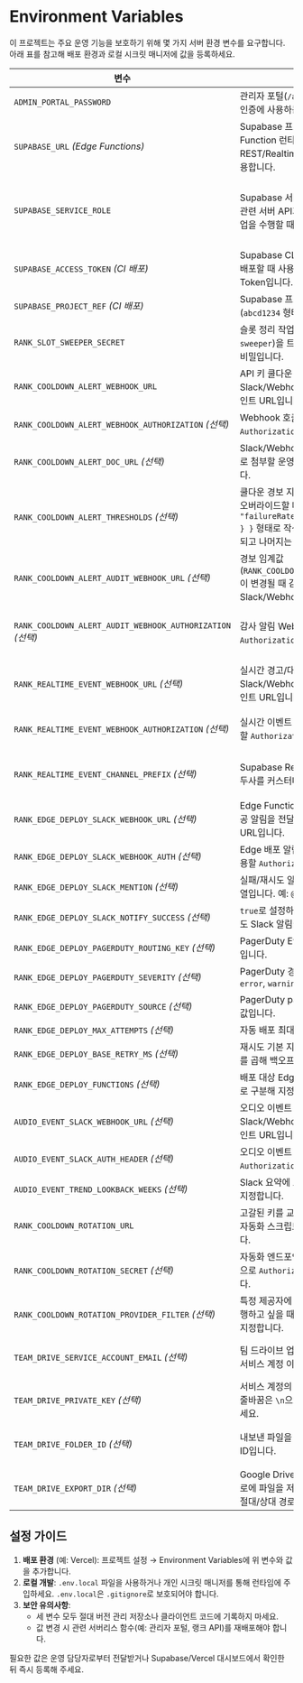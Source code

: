 # Environment Variables

이 프로젝트는 주요 운영 기능을 보호하기 위해 몇 가지 서버 환경 변수를 요구합니다. 아래 표를 참고해 배포 환경과 로컬 시크릿 매니저에 값을 등록하세요.

| 변수 | 설명 | 사용 위치 | 비고 |
| --- | --- | --- | --- |
| `ADMIN_PORTAL_PASSWORD` | 관리자 포털(`/admin/portal`) 접근 시 인증에 사용하는 비밀번호입니다. | `pages/admin/portal.js`, `pages/api/admin/login.js` | **서버 전용** 변수입니다. 브라우저에 노출되지 않도록 서버 환경에만 설정하세요. |
| `SUPABASE_URL` *(Edge Functions)* | Supabase 프로젝트 URL. Edge Function 런타임이 직접 REST/Realtime 호출을 수행할 때 사용합니다. | `supabase/functions/_shared/supabaseClient.ts` | `NEXT_PUBLIC_SUPABASE_URL`과 동일한 값을 설정하세요. |
| `SUPABASE_SERVICE_ROLE` | Supabase 서비스 롤 키로, 랭크 게임 관련 서버 API가 보호 테이블에 쓰기 작업을 수행할 때 사용합니다. | `lib/rank/db.js`, `pages/api/rank/*.js`, `supabase/functions/_shared/supabaseClient.ts` | Supabase 프로젝트 설정의 `service_role` 키 값을 그대로 사용합니다. 절대 클라이언트에 노출하지 마세요. Edge Function 환경에서는 `SUPABASE_SERVICE_ROLE_KEY` 변수명도 허용됩니다. |
| `SUPABASE_ACCESS_TOKEN` *(CI 배포)* | Supabase CLI가 Edge Function을 배포할 때 사용하는 Personal Access Token입니다. | `scripts/deploy-edge-functions.js`, CI 파이프라인 | GitHub Actions 등의 시크릿 스토어에 저장해 CLI 인증에 사용하세요. |
| `SUPABASE_PROJECT_REF` *(CI 배포)* | Supabase 프로젝트 참조 ID (`abcd1234` 형태)입니다. | `scripts/deploy-edge-functions.js`, CI 파이프라인 | CLI 배포 대상 프로젝트와 일치하도록 설정합니다. |
| `RANK_SLOT_SWEEPER_SECRET` | 슬롯 정리 작업(`/api/rank/slot-sweeper`)을 트리거할 때 사용하는 공유 비밀입니다. | `pages/api/rank/slot-sweeper.js`, `docs/slot-sweeper-schedule.md` | 크론 잡이나 백오피스에서 호출 시 쿼리 파라미터 `secret` 값으로 전달합니다. 현재 기본값은 `171819`입니다. |
| `RANK_COOLDOWN_ALERT_WEBHOOK_URL` | API 키 쿨다운 발생 시 Slack/Webhook 알림을 보낼 엔드포인트 URL입니다. | `lib/rank/cooldownAutomation.js`, `pages/api/rank/cooldown-report.js`, `pages/api/rank/cooldown-digest.js` | 미설정 시 경보는 건너뜁니다. |
| `RANK_COOLDOWN_ALERT_WEBHOOK_AUTHORIZATION` *(선택)* | Webhook 호출에 사용할 `Authorization` 헤더 값입니다. | `lib/rank/cooldownAutomation.js` | 필요하지 않다면 비워 두세요. |
| `RANK_COOLDOWN_ALERT_DOC_URL` *(선택)* | Slack/Webhook 알림 본문에 자동으로 첨부할 운영 가이드 문서 URL입니다. | `lib/rank/cooldownAutomation.js`, `pages/api/rank/cooldown-report.js`, `pages/api/rank/cooldown-digest.js` | 미설정 시 저장소 기본 문서 링크가 사용됩니다. |
| `RANK_COOLDOWN_ALERT_THRESHOLDS` *(선택)* | 쿨다운 경보 지표 임계값을 JSON으로 오버라이드할 때 사용합니다. `{ "failureRate": { "warning": 0.3 } }` 형태로 작성하면 해당 항목만 교체되고 나머지는 기본값이 유지됩니다. | `pages/api/rank/cooldown-telemetry.js`, `lib/rank/cooldownAlertThresholds.js` | 파싱에 실패하면 기본값이 적용되며, `null`을 지정하면 해당 임계값 비교가 비활성화됩니다. |
| `RANK_COOLDOWN_ALERT_AUDIT_WEBHOOK_URL` *(선택)* | 경보 임계값(`RANK_COOLDOWN_ALERT_THRESHOLDS`)이 변경될 때 감사 알림을 전송할 Slack/Webhook URL입니다. | `lib/rank/cooldownAlertThresholdAuditTrail.js` | 미설정 시 일반 경보용 Webhook(`RANK_COOLDOWN_ALERT_WEBHOOK_URL`)이 재사용됩니다. |
| `RANK_COOLDOWN_ALERT_AUDIT_WEBHOOK_AUTHORIZATION` *(선택)* | 감사 알림 Webhook 호출 시 사용할 `Authorization` 헤더 값입니다. | `lib/rank/cooldownAlertThresholdAuditTrail.js` | 설정하지 않으면 일반 경보 토큰(`RANK_COOLDOWN_ALERT_WEBHOOK_AUTHORIZATION`) 또는 `RANK_COOLDOWN_ALERT_WEBHOOK_TOKEN`이 순차적으로 재사용됩니다. |
| `RANK_REALTIME_EVENT_WEBHOOK_URL` *(선택)* | 실시간 경고/대역 이벤트를 Slack/Webhook으로 전파할 엔드포인트 URL입니다. | `pages/api/rank/log-turn.js`, `lib/rank/realtimeEventNotifications.js`, `supabase/functions/rank-match-timeline`, `supabase/functions/rank-api-key-rotation` | 설정 시 경고·대역 이벤트가 즉시 알림으로 전달됩니다. |
| `RANK_REALTIME_EVENT_WEBHOOK_AUTHORIZATION` *(선택)* | 실시간 이벤트 Webhook 호출 시 사용할 `Authorization` 헤더 값입니다. | `lib/rank/realtimeEventNotifications.js`, `supabase/functions/rank-match-timeline`, `supabase/functions/rank-api-key-rotation` | 필요한 경우 `RANK_REALTIME_EVENT_WEBHOOK_TOKEN` 또는 동일 용도의 토큰을 대신 사용할 수 있습니다. |
| `RANK_REALTIME_EVENT_CHANNEL_PREFIX` *(선택)* | Supabase Realtime 채널 이름의 접두사를 커스터마이즈합니다. | `lib/rank/realtimeEventNotifications.js`, `components/rank/StartClient/useStartClientEngine.js`, `supabase/functions/rank-match-timeline`, `supabase/functions/rank-api-key-rotation` | 기본값은 `rank-session`이며, 다중 환경에서 채널 이름이 충돌할 때만 조정하세요. |
| `RANK_EDGE_DEPLOY_SLACK_WEBHOOK_URL` *(선택)* | Edge Function 배포 실패·재시도·성공 알림을 전달할 Slack/Webhook URL입니다. | `scripts/deploy-edge-functions.js` | 미설정 시 Slack 알림은 전송되지 않습니다. |
| `RANK_EDGE_DEPLOY_SLACK_WEBHOOK_AUTH` *(선택)* | Edge 배포 알림 Webhook 호출 시 사용할 `Authorization` 헤더 값입니다. | `scripts/deploy-edge-functions.js` | Webhook이 토큰을 요구할 때만 설정하세요. |
| `RANK_EDGE_DEPLOY_SLACK_MENTION` *(선택)* | 실패/재시도 알림에 추가할 멘션 문자열입니다. 예: `@oncall`. | `scripts/deploy-edge-functions.js` | Slack Webhook을 설정했다면 필요한 멘션을 지정하세요. |
| `RANK_EDGE_DEPLOY_SLACK_NOTIFY_SUCCESS` *(선택)* | `true`로 설정하면 재시도 후 성공 시에도 Slack 알림이 전송됩니다. | `scripts/deploy-edge-functions.js` | 기본값은 `false`입니다. |
| `RANK_EDGE_DEPLOY_PAGERDUTY_ROUTING_KEY` *(선택)* | PagerDuty Events API v2 라우팅 키입니다. | `scripts/deploy-edge-functions.js` | 설정 시 최종 실패 시 PagerDuty 경보를 트리거합니다. |
| `RANK_EDGE_DEPLOY_PAGERDUTY_SEVERITY` *(선택)* | PagerDuty 경보 심각도(`critical`, `error`, `warning`, `info`). | `scripts/deploy-edge-functions.js` | 기본값은 `critical`입니다. |
| `RANK_EDGE_DEPLOY_PAGERDUTY_SOURCE` *(선택)* | PagerDuty payload의 `source` 필드 값입니다. | `scripts/deploy-edge-functions.js` | 기본값은 `rank-edge-deploy`입니다. |
| `RANK_EDGE_DEPLOY_MAX_ATTEMPTS` *(선택)* | 자동 배포 최대 시도 횟수입니다. | `scripts/deploy-edge-functions.js` | 기본값은 3회입니다. |
| `RANK_EDGE_DEPLOY_BASE_RETRY_MS` *(선택)* | 재시도 기본 지연(ms)으로, 시도 번호를 곱해 백오프를 계산합니다. | `scripts/deploy-edge-functions.js` | 기본값은 60,000ms(60초)입니다. |
| `RANK_EDGE_DEPLOY_FUNCTIONS` *(선택)* | 배포 대상 Edge Function 이름을 쉼표로 구분해 지정합니다. | `scripts/deploy-edge-functions.js` | 기본값은 `rank-match-timeline,rank-api-key-rotation`입니다. |
| `AUDIO_EVENT_SLACK_WEBHOOK_URL` *(선택)* | 오디오 이벤트 주간 추이를 Slack/Webhook으로 전송할 엔드포인트 URL입니다. | `scripts/notify-audio-event-trends.js`, `/.github/workflows/*.yml` | 미설정 시 주간 알림 단계가 자동으로 건너뜁니다. |
| `AUDIO_EVENT_SLACK_AUTH_HEADER` *(선택)* | 오디오 이벤트 알림 호출 시 사용할 `Authorization` 헤더 값입니다. | `scripts/notify-audio-event-trends.js` | 웹훅이 인증을 요구할 때만 설정하세요. |
| `AUDIO_EVENT_TREND_LOOKBACK_WEEKS` *(선택)* | Slack 요약에 포함할 주간 누적 범위를 지정합니다. | `scripts/notify-audio-event-trends.js` | 1~52 사이 정수를 권장하며, 기본값은 12주입니다. |
| `RANK_COOLDOWN_ROTATION_URL` | 고갈된 키를 교체하거나 비활성화하는 자동화 스크립트 엔드포인트 URL입니다. | `lib/rank/cooldownAutomation.js`, `pages/api/rank/cooldown-report.js`, `pages/api/rank/cooldown-digest.js` | 설정 시 경보 직후 자동화 요청이 발송됩니다. |
| `RANK_COOLDOWN_ROTATION_SECRET` *(선택)* | 자동화 엔드포인트 호출 시 사용할 토큰으로 `Authorization` 헤더에 주입됩니다. | `lib/rank/cooldownAutomation.js` | 엔드포인트에서 인증이 필요할 때만 설정하세요. |
| `RANK_COOLDOWN_ROTATION_PROVIDER_FILTER` *(선택)* | 특정 제공자에 대해서만 자동 교체를 실행하고 싶을 때 소문자 제공자 명칭을 지정합니다. | `lib/rank/cooldownAutomation.js` | 미설정 시 모든 제공자에 대해 자동 교체가 시도됩니다. |
| `TEAM_DRIVE_SERVICE_ACCOUNT_EMAIL` *(선택)* | 팀 드라이브 업로드에 사용할 Google 서비스 계정 이메일입니다. | `lib/rank/teamDriveUploader.js`, `pages/api/rank/upload-cooldown-timeline.js` | `TEAM_DRIVE_PRIVATE_KEY`, `TEAM_DRIVE_FOLDER_ID`와 함께 설정하면 Google Drive에 직접 업로드합니다. |
| `TEAM_DRIVE_PRIVATE_KEY` *(선택)* | 서비스 계정의 비공개 키 문자열입니다. 줄바꿈은 `\n`으로 이스케이프해 입력하세요. | `lib/rank/teamDriveUploader.js`, `pages/api/rank/upload-cooldown-timeline.js` | 보안상 서버 환경 변수에만 저장하세요. |
| `TEAM_DRIVE_FOLDER_ID` *(선택)* | 내보낸 파일을 저장할 팀 드라이브 폴더 ID입니다. | `lib/rank/teamDriveUploader.js`, `pages/api/rank/upload-cooldown-timeline.js` | 미설정 시 루트에 업로드되며, `TEAM_DRIVE_EXPORT_DIR`이 지정되면 파일 시스템 경로가 우선합니다. |
| `TEAM_DRIVE_EXPORT_DIR` *(선택)* | Google Drive 대신 로컬/마운트된 경로에 파일을 저장하고 싶을 때 지정하는 절대/상대 경로입니다. | `lib/rank/teamDriveUploader.js`, `pages/api/rank/upload-cooldown-timeline.js` | 서비스 계정 설정이 없어도 경로만 지정하면 파일 복사가 수행됩니다. |

## 설정 가이드
1. **배포 환경** (예: Vercel): 프로젝트 설정 → Environment Variables에 위 변수와 값을 추가합니다.
2. **로컬 개발**: `.env.local` 파일을 사용하거나 개인 시크릿 매니저를 통해 런타임에 주입하세요. `.env.local`은 `.gitignore`로 보호되어야 합니다.
3. **보안 유의사항**:
   - 세 변수 모두 절대 버전 관리 저장소나 클라이언트 코드에 기록하지 마세요.
   - 값 변경 시 관련 서버리스 함수(예: 관리자 포털, 랭크 API)를 재배포해야 합니다.

필요한 값은 운영 담당자로부터 전달받거나 Supabase/Vercel 대시보드에서 확인한 뒤 즉시 등록해 주세요.
